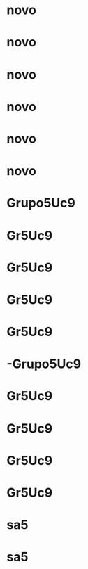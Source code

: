# novo
# novo
# novo
# novo
# novo
# novo
# Grupo5Uc9
# Gr5Uc9
# Gr5Uc9
# Gr5Uc9
# Gr5Uc9
# -Grupo5Uc9
# Gr5Uc9
# Gr5Uc9
# Gr5Uc9
# Gr5Uc9
# sa5
# sa5
